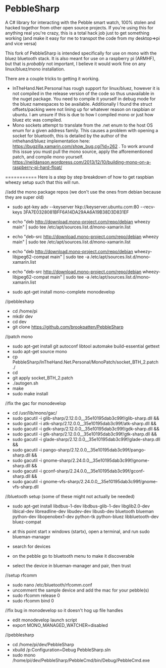 PebbleSharp
===========

A C# library for interacting with the Pebble smart watch, 100% stolen and hacked togethor from other open source projects.
If you're using this for anything real you're crazy, this is a total hack job just to get something working (and make it easy for me to transpot the code from my desktop=>pi and vice versa)

This fork of PebbleSharp is intended specifically for use on mono with the bluez bluetooth stack.
It is also meant for use on a raspberry pi (ARMHF), but that is *probably* not important, I believe it would work fine on any linux/bluez/mono installation.

There are a couple tricks to getting it working.
* InTheHand.Net.Personal has rough support for linux/bluez, however it is not compiled in the release version of the code so thus unavailable in the nuget package.  You need to compile it yourself in debug mode for the bluez namespaces to be available.  Additionally I found the struct offsets/packing were not lining up for whatever reason on raspbian or ubuntu.  I am unsure if this is due to how I compiled mono or just how bluez etc was compiled.
* Mono sockets attempt to translate from the .net enum to the host OS enum for a given address family.  This causes a problem with opening a socket for bluetooth, this is detailed by the author of the inthehand/bluez implementation here: https://bugzilla.xamarin.com/show_bug.cgi?id=262 .  To work around this issue you must pull the mono source, apply the afforementioned patch, and compile mono yourself. https://neildanson.wordpress.com/2013/12/10/building-mono-on-a-raspberry-pi-hard-float/

===========
Here is a step by step breakdown of how to get raspbian wheezy setup such that this will run.

//add the mono package repos (we don't use the ones from debian because they are super old)
* sudo apt-key adv --keyserver hkp://keyserver.ubuntu.com:80 --recv-keys 3FA7E0328081BFF6A14DA29AA6A19B38D3D831EF
* echo "deb http://download.mono-project.com/repo/debian wheezy main" | sudo tee /etc/apt/sources.list.d/mono-xamarin.list
* echo "deb-src http://download.mono-project.com/repo/debian wheezy main" | sudo tee /etc/apt/sources.list.d/mono-xamarin.list
* echo "deb http://download.mono-project.com/repo/debian wheezy-libjpeg62-compat main" | sudo tee -a /etc/apt/sources.list.d/mono-xamarin.list
* echo "deb-src http://download.mono-project.com/repo/debian wheezy-libjpeg62-compat main" | sudo tee -a /etc/apt/sources.list.d/mono-xamarin.list

* sudo apt-get install mono-complete monodevelop

//pebblesharp
* cd /home/pi
* mkdir dev
* cd dev
* git clone https://github.com/brookpatten/PebbleSharp

//patch mono
* sudo apt-get install git autoconf libtool automake build-essential gettext
* sudo apt-get source mono
* cp PebbleSharp/InTheHand.Net.Personal/MonoPatch/socket_BTH_2.patch ./<mono>
* cd <mono>
* git apply socket_BTH_2.patch
* ./autogen.sh
* make
* sudo make install

//fix the gac for monodevelop
* cd /usr/lib/mono/gac/
* sudo gacutil -i glib-sharp/2.12.0.0__35e10195dab3c99f/glib-sharp.dll &&
* sudo gacutil -i atk-sharp/2.12.0.0__35e10195dab3c99f/atk-sharp.dll &&
* sudo gacutil -i gdk-sharp/2.12.0.0__35e10195dab3c99f/gdk-sharp.dll &&
* sudo gacutil -i gtk-sharp/2.12.0.0__35e10195dab3c99f/gtk-sharp.dll &&
* sudo gacutil -i glade-sharp/2.12.0.0__35e10195dab3c99f/glade-sharp.dll &&
* sudo gacutil -i pango-sharp/2.12.0.0__35e10195dab3c99f/pango-sharp.dll &&
* sudo gacutil -i gnome-sharp/2.24.0.0__35e10195dab3c99f/gnome-sharp.dll && 
* sudo gacutil -i gconf-sharp/2.24.0.0__35e10195dab3c99f/gconf-sharp.dll &&
* sudo gacutil -i gnome-vfs-sharp/2.24.0.0__35e10195dab3c99f/gnome-vfs-sharp.dll

//bluetooth setup (some of these might not actually be needed)
* sudo apt-get install libdbus-1-dev libdbus-glib-1-dev libglib2.0-dev libical-dev libreadline-dev libudev-dev libusb-dev bluetooth blueman python-dev libopenobex1-dev python-tk python-bluez libbluetooth-dev bluez-compat

* at this point start x windows (startx), open a terminal, and run sudo blueman-manager
* search for devices
* on the pebble go to bluetooth menu to make it discoverable
* select the device in blueman-manager and pair, then trust

//setup rfcomm
* sudo nano /etc/bluetooth/rfcomm.conf
* uncomment the sample device and add the mac for your pebble(s)
* sudo rfcomm release 0
* sudo rfcomm bind 0

//fix bug in monodevelop so it doesn't hog up file handles
* edit monodevelop launch script
* export MONO_MANAGED_WATCHER=disabled

//pebblesharp
* cd /home/pi/dev/PebbleSharp
* xbuild /p:Configuration=Debug PebbleSharp.sln
* sudo mono /home/pi/dev/PebbleSharp/PebbleCmd/bin/Debug/PebbleCmd.exe
